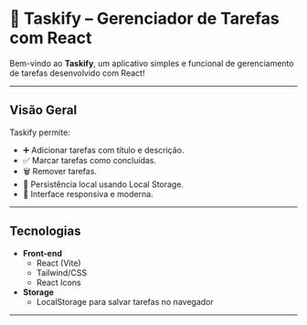 # 📝 Taskify – Gerenciador de Tarefas com React

Bem-vindo ao **Taskify**, um aplicativo simples e funcional de gerenciamento de tarefas desenvolvido com React!

---

## Visão Geral

Taskify permite:
- ➕ Adicionar tarefas com título e descrição.
- ✅ Marcar tarefas como concluídas.
- 🗑️ Remover tarefas.
- 💾 Persistência local usando Local Storage.
- 🎨 Interface responsiva e moderna.

---

## Tecnologias

- **Front-end**  
  - React (Vite)  
  - Tailwind/CSS   
  - React Icons
- **Storage**  
  - LocalStorage para salvar tarefas no navegador

---



